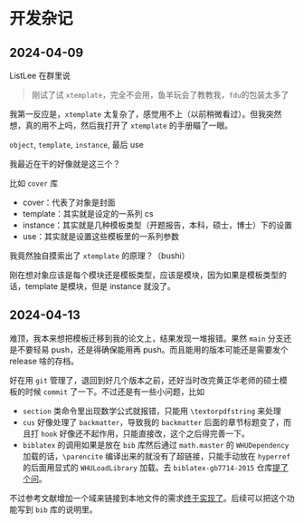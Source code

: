 # 开发杂记

## 2024-04-09

ListLee 在群里说
> 刚试了试 `xtemplate`，完全不会用，鱼羊玩会了教教我，`fdu`的包装太多了

我第一反应是，`xtemplate` 太复杂了，感觉用不上（以前稍微看过）。但我突然想，真的用不上吗，然后我打开了 `xtemplate` 的手册瞄了一眼。

`object`, `template`, `instance`, 最后 use

我最近在干的好像就是这三个？

比如 `cover` 库
- cover：代表了对象是封面
- template：其实就是设定的一系列 cs
- instance：其实就是几种模板类型（开题报告，本科，硕士，博士）下的设置
- use：其实就是设置这些模板里的一系列参数

我竟然独自摸索出了 `xtemplate` 的原理？（bushi）

刚在想对象应该是每个模块还是模板类型，应该是模块，因为如果是模板类型的话，template 是模块，但是 instance 就没了。



## 2024-04-13

难顶，我本来想把模板迁移到我的论文上，结果发现一堆报错。果然 `main` 分支还是不要轻易 push，还是得确保能用再 push。而且能用的版本可能还是需要发个 release 啥的存档。

好在用 `git` 管理了，退回到好几个版本之前，还好当时改完黄正华老师的硕士模板的时候 `commit` 了一下。不过还是有一些小问题，比如
- `section` 类命令里出现数学公式就报错，只能用 `\textorpdfstring` 来处理
- `cus` 好像处理了 `backmatter`，导致我的 `backmatter` 后面的章节标题变了，而且打 `hook` 好像还不起作用，只能直接改，这个之后得完善一下。
- `biblatex` 的调用如果是放在 `bib` 库然后通过 `math.master` 的 `WHUDependency` 加载的话，`\parencite` 编译出来的就没有了超链接，只能手动放在 `hyperref` 的后面用显式的 `WHULoadLibrary` 加载。去 `biblatex-gb7714-2015` 仓库[提了个问](https://github.com/hushidong/biblatex-gb7714-2015/issues/195)。

不过参考文献增加一个域来链接到本地文件的需求[终于实现了](https://github.com/hushidong/biblatex-gb7714-2015/issues/194)。后续可以把这个功能写到 `bib` 库的说明里。